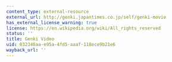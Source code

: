 ```yaml
---
content_type: external-resource
external_url: http://genki.japantimes.co.jp/self/genki-movie
has_external_license_warning: true
license: https://en.wikipedia.org/wiki/All_rights_reserved
status: ''
title: Genki Video
uid: 032346aa-e95a-4fd5-aaaf-118ece9b21e6
wayback_url: ''
---
```

